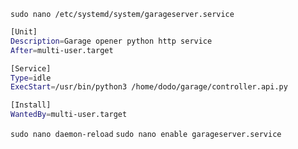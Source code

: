 ``sudo nano /etc/systemd/system/garageserver.service``

```sh
[Unit]
Description=Garage opener python http service
After=multi-user.target

[Service]
Type=idle
ExecStart=/usr/bin/python3 /home/dodo/garage/controller.api.py

[Install]
WantedBy=multi-user.target
```

``sudo nano daemon-reload``
``sudo nano enable garageserver.service``